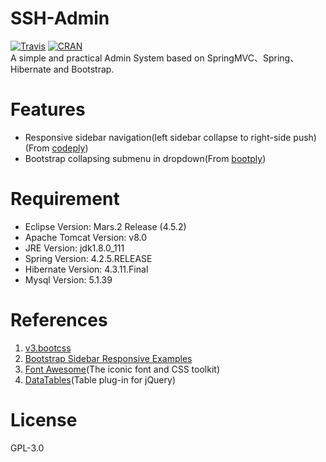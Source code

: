 # SSH-Admin 
[![Travis](https://img.shields.io/travis/rust-lang/rust.svg)](https://github.com/GongchuangSu/SSH-Admin)  [![CRAN](https://img.shields.io/cran/l/devtools.svg)](https://github.com/GongchuangSu/SSH-Admin)  
A simple and practical Admin System based on SpringMVC、Spring、Hibernate and Bootstrap. 

# Features
- Responsive sidebar navigation(left sidebar collapse to right-side push)(From [codeply](http://blog.codeply.com/2016/05/18/bootstrap-sidebar-responsive-examples/))  
- Bootstrap collapsing submenu in dropdown(From [bootply](http://www.bootply.com/1u6VW4bsrR))

# Requirement
- Eclipse Version: Mars.2 Release (4.5.2)
- Apache Tomcat Version: v8.0
- JRE Version: jdk1.8.0_111
- Spring Version: 4.2.5.RELEASE
- Hibernate Version: 4.3.11.Final
- Mysql Version: 5.1.39

# References
1. [v3.bootcss](http://v3.bootcss.com/)
2. [Bootstrap Sidebar Responsive Examples](http://blog.codeply.com/2016/05/18/bootstrap-sidebar-responsive-examples/)
3. [Font Awesome](http://www.bootcss.com/p/font-awesome/)(The iconic font and CSS toolkit)
4. [DataTables](https://datatables.net/)(Table plug-in for jQuery)

# License
GPL-3.0